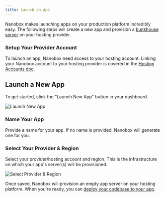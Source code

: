 ```yaml
---
title: Launch an App
---
```


Nanobox makes launching apps on your production platform incredibly easy. The following steps will create a new app and provision a [bunkhouse server](scaling/bunkhouse/) on your hosting provider.

### Setup Your Provider Account
To launch an app, Nanobox need access to your hosting account. Linking your Nanobox account to your hosting provider is covered in the [Hosting Accounts doc](/account/hosting-accounts/).

## Launch a New App

To get started, click the "Launch New App" button in your dashboard.

![Launch New App](/src-images/app-launch-button.png)

### Name Your App
Provide a name for your app. If no name is provided, Nanobox will generate one for you.

### Select Your Provider & Region
Select your provider/hosting account and region. This is the infrastructure on which your app's server(s) will be provisioned.

![Select Provider & Region](/src-images/app-launch-provider-region.png)

Once saved, Nanobox will provision an empty app server on your hosting platform. When you're ready, you can [deploy your codebase to your app](/getting-started/deploy-code/).
